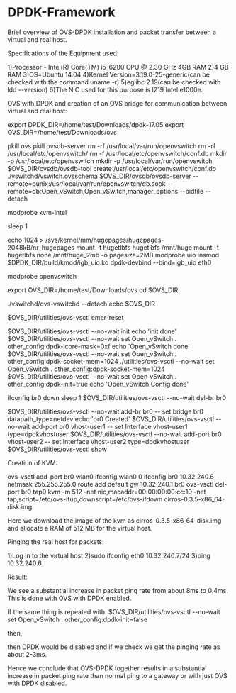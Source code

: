 # DPDK-Framework
Brief overview of OVS-DPDK installation and packet transfer between a virtual and real host.

Specifications of the Equipment used:

1)Processor - Intel(R) Core(TM) i5-6200 CPU @ 2.30 GHz 4GB RAM
2)4 GB RAM
3)OS=Ubuntu 14.04
4)Kernel Version=3.19.0-25-generic(can be checked with the command uname -r)
5)eglibc 2.19(can be checked with ldd --version)
6)The NIC used for this purpose is I219 Intel e1000e.

OVS with DPDK and creation of an OVS bridge for communication between virtual and real host: 

export DPDK_DIR=/home/test/Downloads/dpdk-17.05
export OVS_DIR=/home/test/Downloads/ovs

pkill ovs
pkill ovsdb-server
rm -rf /usr/local/var/run/openvswitch
rm -rf /usr/local/etc/openvswitch/
rm -f /usr/local/etc/openvswitch/conf.db
mkdir -p /usr/local/etc/openvswitch
mkdir -p /usr/local/var/run/openvswitch
$OVS_DIR/ovsdb/ovsdb-tool create /usr/local/etc/openvswitch/conf.db ./vswitchd/vswitch.ovsschema
$OVS_DIR/ovsdb/ovsdb-server --remote=punix:/usr/local/var/run/openvswitch/db.sock --remote=db:Open_vSwitch,Open_vSwitch,manager_options --pidfile --detach

modprobe kvm-intel

sleep 1

echo 1024 > /sys/kernel/mm/hugepages/hugepages-2048kB/nr_hugepages
mount -t hugetlbfs hugetlbfs /mnt/huge
mount -t hugetlbfs none /mnt/huge_2mb -o pagesize=2MB
modprobe uio
insmod $DPDK_DIR/build/kmod/igb_uio.ko
dpdk-devbind --bind=igb_uio eth0

modprobe openvswitch

export OVS_DIR=/home/test/Downloads/ovs
cd $OVS_DIR

./vswitchd/ovs-vswitchd --detach
echo $OVS_DIR

$OVS_DIR/utilities/ovs-vsctl emer-reset

$OVS_DIR/utilities/ovs-vsctl --no-wait init
echo 'init done'
$OVS_DIR/utilities/ovs-vsctl --no-wait set Open_vSwitch . other_config:dpdk-lcore-mask=0xf
echo 'Open_vSwitch done'
$OVS_DIR/utilities/ovs-vsctl --no-wait set Open_vSwitch . other_config:dpdk-socket-mem=1024
./utilities/ovs-vsctl --no-wait set Open_vSwitch . other_config:dpdk-socket-mem=1024
$OVS_DIR/utilities/ovs-vsctl --no-wait set Open_vSwitch . other_config:dpdk-init=true
echo 'Open_vSwitch Config done'

ifconfig br0 down
sleep 1
$OVS_DIR/utilities/ovs-vsctl --no-wait del-br br0

$OVS_DIR/utilities/ovs-vsctl --no-wait add-br br0 -- set bridge br0 datapath_type=netdev
echo 'br0 Created'
$OVS_DIR/utilities/ovs-vsctl --no-wait add-port br0 vhost-user1 -- set Interface vhost-user1 type=dpdkvhostuser
$OVS_DIR/utilities/ovs-vsctl --no-wait add-port br0 vhost-user2 -- set Interface vhost-user2 type=dpdkvhostuser
$OVS_DIR/utilities/ovs-vsctl show

Creation of KVM:

ovs-vsctl add-port br0 wlan0
ifconfig wlan0 0
ifconfig br0 10.32.240.6 netmask 255.255.255.0
route add default gw 10.32.240.1 br0
ovs-vsctl del-port br0 tap0
kvm -m 512 -net nic,macaddr=00:00:00:00:cc:10 -net tap,script=/etc/ovs-ifup,downscript=/etc/ovs-ifdown cirros-0.3.5-x86_64-disk.img


Here we download the image of the kvm as cirros-0.3.5-x86_64-disk.img and allocate a RAM of 512 MB for the virtual host.

Pinging the real host for packets:

1)Log in to the virtual host
2)sudo ifconfig eth0 10.32.240.7/24
3)ping 10.32.240.6

Result:

We see a substantial increase in packet ping rate from about 8ms to 0.4ms.
This is done with OVS with DPDK enabled.

If the same thing is repeated with:
$OVS_DIR/utilities/ovs-vsctl --no-wait set Open_vSwitch . other_config:dpdk-init=false

then,

then DPDK would be disabled and if we check we get the pinging rate as about 2-3ms.

Hence we conclude that OVS-DPDK together results in a substantial increase in packet ping rate than normal ping to a gateway or with just OVS with DPDK disabled.

